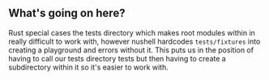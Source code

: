 What's going on here?
---------------------
Rust special cases the tests directory which makes root modules within in really difficult to work with, however nushell hardcodes `tests/fixtures` into creating a playground and errors without it.
This puts us in the position of having to call our tests directory tests but then having to create a subdirectory within it so it's easier to work with.
